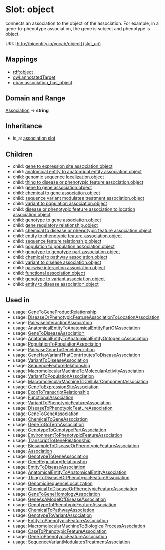 # Slot: object


connects an association to the object of the association. For example, in a gene-to-phenotype association, the gene is subject and phenotype is object.

URI: [http://bioentity.io/vocab/object](slot_uri)
## Mappings

 * [rdf:object](http://purl.obolibrary.org/obo/rdf_object)
 * [owl:annotatedTarget](http://purl.obolibrary.org/obo/owl_annotatedTarget)
 * [oban:association_has_object](http://purl.obolibrary.org/obo/oban_association_has_object)
## Domain and Range

[Association](Association.md) -> **string**
## Inheritance

 *  is_a: [association slot](association_slot.md)
## Children

 *  child: [gene to expression site association.object](gene_to_expression_site_association_object.md)
 *  child: [anatomical entity to anatomical entity association.object](anatomical_entity_to_anatomical_entity_association_object.md)
 *  child: [genomic sequence localization.object](genomic_sequence_localization_object.md)
 *  child: [thing to disease or phenotypic feature association.object](thing_to_disease_or_phenotypic_feature_association_object.md)
 *  child: [gene to gene association.object](gene_to_gene_association_object.md)
 *  child: [chemical to gene association.object](chemical_to_gene_association_object.md)
 *  child: [sequence variant modulates treatment association.object](sequence_variant_modulates_treatment_association_object.md)
 *  child: [variant to population association.object](variant_to_population_association_object.md)
 *  child: [disease or phenotypic feature association to location association.object](disease_or_phenotypic_feature_association_to_location_association_object.md)
 *  child: [genotype to gene association.object](genotype_to_gene_association_object.md)
 *  child: [gene regulatory relationship.object](gene_regulatory_relationship_object.md)
 *  child: [chemical to disease or phenotypic feature association.object](chemical_to_disease_or_phenotypic_feature_association_object.md)
 *  child: [entity to phenotypic feature association.object](entity_to_phenotypic_feature_association_object.md)
 *  child: [sequence feature relationship.object](sequence_feature_relationship_object.md)
 *  child: [population to population association.object](population_to_population_association_object.md)
 *  child: [genotype to genotype part association.object](genotype_to_genotype_part_association_object.md)
 *  child: [chemical to pathway association.object](chemical_to_pathway_association_object.md)
 *  child: [variant to disease association.object](variant_to_disease_association_object.md)
 *  child: [pairwise interaction association.object](pairwise_interaction_association_object.md)
 *  child: [functional association.object](functional_association_object.md)
 *  child: [genotype to variant association.object](genotype_to_variant_association_object.md)
 *  child: [entity to disease association.object](entity_to_disease_association_object.md)
## Used in

 *  usage: [GeneToGeneProductRelationship](GeneToGeneProductRelationship.md)
 *  usage: [DiseaseOrPhenotypicFeatureAssociationToLocationAssociation](DiseaseOrPhenotypicFeatureAssociationToLocationAssociation.md)
 *  usage: [PairwiseInteractionAssociation](PairwiseInteractionAssociation.md)
 *  usage: [AnatomicalEntityToAnatomicalEntityPartOfAssociation](AnatomicalEntityToAnatomicalEntityPartOfAssociation.md)
 *  usage: [GeneToDiseaseAssociation](GeneToDiseaseAssociation.md)
 *  usage: [AnatomicalEntityToAnatomicalEntityOntogenicAssociation](AnatomicalEntityToAnatomicalEntityOntogenicAssociation.md)
 *  usage: [PopulationToPopulationAssociation](PopulationToPopulationAssociation.md)
 *  usage: [PairwiseGeneToGeneInteraction](PairwiseGeneToGeneInteraction.md)
 *  usage: [GeneHasVariantThatContributesToDiseaseAssociation](GeneHasVariantThatContributesToDiseaseAssociation.md)
 *  usage: [VariantToDiseaseAssociation](VariantToDiseaseAssociation.md)
 *  usage: [SequenceFeatureRelationship](SequenceFeatureRelationship.md)
 *  usage: [MacromolecularMachineToMolecularActivityAssociation](MacromolecularMachineToMolecularActivityAssociation.md)
 *  usage: [VariantToPopulationAssociation](VariantToPopulationAssociation.md)
 *  usage: [MacromolecularMachineToCellularComponentAssociation](MacromolecularMachineToCellularComponentAssociation.md)
 *  usage: [GeneToExpressionSiteAssociation](GeneToExpressionSiteAssociation.md)
 *  usage: [ExonToTranscriptRelationship](ExonToTranscriptRelationship.md)
 *  usage: [FunctionalAssociation](FunctionalAssociation.md)
 *  usage: [VariantToPhenotypicFeatureAssociation](VariantToPhenotypicFeatureAssociation.md)
 *  usage: [DiseaseToPhenotypicFeatureAssociation](DiseaseToPhenotypicFeatureAssociation.md)
 *  usage: [GeneToGeneAssociation](GeneToGeneAssociation.md)
 *  usage: [ChemicalToGeneAssociation](ChemicalToGeneAssociation.md)
 *  usage: [GeneToGoTermAssociation](GeneToGoTermAssociation.md)
 *  usage: [GenotypeToGenotypePartAssociation](GenotypeToGenotypePartAssociation.md)
 *  usage: [EnvironmentToPhenotypicFeatureAssociation](EnvironmentToPhenotypicFeatureAssociation.md)
 *  usage: [TranscriptToGeneRelationship](TranscriptToGeneRelationship.md)
 *  usage: [BiosampleToDiseaseOrPhenotypicFeatureAssociation](BiosampleToDiseaseOrPhenotypicFeatureAssociation.md)
 *  usage: [Association](Association.md)
 *  usage: [GenotypeToGeneAssociation](GenotypeToGeneAssociation.md)
 *  usage: [GeneRegulatoryRelationship](GeneRegulatoryRelationship.md)
 *  usage: [EntityToDiseaseAssociation](EntityToDiseaseAssociation.md)
 *  usage: [AnatomicalEntityToAnatomicalEntityAssociation](AnatomicalEntityToAnatomicalEntityAssociation.md)
 *  usage: [ThingToDiseaseOrPhenotypicFeatureAssociation](ThingToDiseaseOrPhenotypicFeatureAssociation.md)
 *  usage: [GenomicSequenceLocalization](GenomicSequenceLocalization.md)
 *  usage: [ChemicalToDiseaseOrPhenotypicFeatureAssociation](ChemicalToDiseaseOrPhenotypicFeatureAssociation.md)
 *  usage: [GeneToGeneHomologyAssociation](GeneToGeneHomologyAssociation.md)
 *  usage: [GeneAsAModelOfDiseaseAssociation](GeneAsAModelOfDiseaseAssociation.md)
 *  usage: [GenotypeToPhenotypicFeatureAssociation](GenotypeToPhenotypicFeatureAssociation.md)
 *  usage: [ChemicalToPathwayAssociation](ChemicalToPathwayAssociation.md)
 *  usage: [GenotypeToVariantAssociation](GenotypeToVariantAssociation.md)
 *  usage: [EntityToPhenotypicFeatureAssociation](EntityToPhenotypicFeatureAssociation.md)
 *  usage: [MacromolecularMachineToBiologicalProcessAssociation](MacromolecularMachineToBiologicalProcessAssociation.md)
 *  usage: [CaseToPhenotypicFeatureAssociation](CaseToPhenotypicFeatureAssociation.md)
 *  usage: [GeneToPhenotypicFeatureAssociation](GeneToPhenotypicFeatureAssociation.md)
 *  usage: [SequenceVariantModulatesTreatmentAssociation](SequenceVariantModulatesTreatmentAssociation.md)
